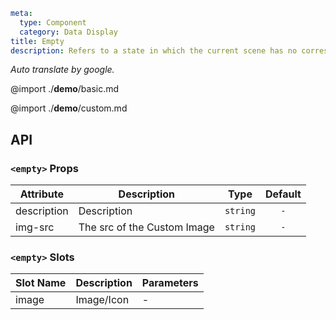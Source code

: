 ```yaml
meta:
  type: Component
  category: Data Display
title: Empty
description: Refers to a state in which the current scene has no corresponding data content.
```

*Auto translate by google.*

@import ./__demo__/basic.md

@import ./__demo__/custom.md

## API


### `<empty>` Props

|Attribute|Description|Type|Default|
|---|---|---|:---:|
|description|Description|`string`|`-`|
|img-src|The src of the Custom Image|`string`|`-`|
### `<empty>` Slots

|Slot Name|Description|Parameters|
|---|---|---|
|image|Image/Icon|-|



